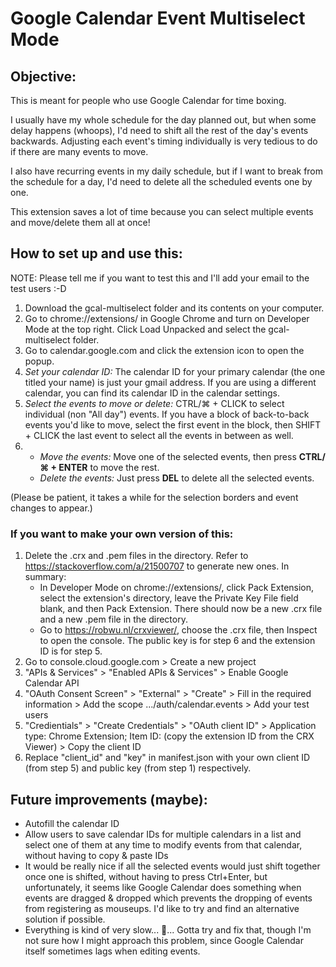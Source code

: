# Google Calendar Event Multiselect Mode

## Objective:
This is meant for people who use Google Calendar for time boxing.

I usually have my whole schedule for the day planned out, but when some delay happens (whoops), I'd need to shift all the rest of the day's events backwards. Adjusting each event's timing individually is very tedious to do if there are many events to move.

I also have recurring events in my daily schedule, but if I want to break from the schedule for a day, I'd need to delete all the scheduled events one by one.

This extension saves a lot of time because you can select multiple events and move/delete them all at once!

## How to set up and use this:
NOTE: Please tell me if you want to test this and I'll add your email to the test users :-D
1. Download the gcal-multiselect folder and its contents on your computer.
2. Go to chrome://extensions/ in Google Chrome and turn on Developer Mode at the top right. Click Load Unpacked and select the gcal-multiselect folder.
3. Go to calendar.google.com and click the extension icon to open the popup.
4. _Set your calendar ID:_ The calendar ID for your primary calendar (the one titled your name) is just your gmail address. If you are using a different calendar, you can find its calendar ID in the calendar settings.
5. _Select the events to move or delete:_ CTRL/⌘ + CLICK to select individual (non "All day") events. If you have a block of back-to-back events you'd like to move, select the first event in the block, then SHIFT + CLICK the last event to select all the events in between as well.
6.  
    * _Move the events:_ Move one of the selected events, then press **CTRL/⌘ + ENTER** to move the rest.
    * _Delete the events:_ Just press **DEL** to delete all the selected events.

(Please be patient, it takes a while for the selection borders and event changes to appear.)

### If you want to make your own version of this:
1. Delete the .crx and .pem files in the directory. Refer to https://stackoverflow.com/a/21500707 to generate new ones. In summary:
    * In Developer Mode on chrome://extensions/, click Pack Extension, select the extension's directory, leave the Private Key File field blank, and then Pack Extension. There should now be a new .crx file and a new .pem file in the directory.
    * Go to https://robwu.nl/crxviewer/, choose the .crx file, then Inspect to open the console. The public key is for step 6 and the extension ID is for step 5.
2. Go to console.cloud.google.com > Create a new project
3. "APIs & Services" > "Enabled APIs & Services" > Enable Google Calendar API
4. "OAuth Consent Screen" > "External" > "Create" > Fill in the required information > Add the scope .../auth/calendar.events > Add your test users
5. "Credientials" > "Create Credentials" > "OAuth client ID" > Application type: Chrome Extension; Item ID: (copy the extension ID from the CRX Viewer) > Copy the client ID
6. Replace "client_id" and "key" in manifest.json with your own client ID (from step 5) and public key (from step 1) respectively.

## Future improvements (maybe):
* Autofill the calendar ID
* Allow users to save calendar IDs for multiple calendars in a list and select one of them at any time to modify events from that calendar, without having to copy & paste IDs
* It would be really nice if all the selected events would just shift together once one is shifted, without having to press Ctrl+Enter, but unfortunately, it seems like Google Calendar does something when events are dragged & dropped which prevents the dropping of events from registering as mouseups. I'd like to try and find an alternative solution if possible.
* Everything is kind of very slow... 🐌... Gotta try and fix that, though I'm not sure how I might approach this problem, since Google Calendar itself sometimes lags when editing events.
